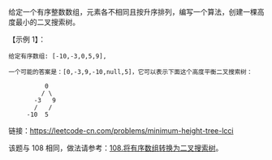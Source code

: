 给定一个有序整数数组，元素各不相同且按升序排列，编写一个算法，创建一棵高度最小的二叉搜索树。

【示例 1】：
```
给定有序数组: [-10,-3,0,5,9],

一个可能的答案是：[0,-3,9,-10,null,5]，它可以表示下面这个高度平衡二叉搜索树：

          0 
         / \ 
       -3   9 
       /   / 
     -10  5 
```

链接：https://leetcode-cn.com/problems/minimum-height-tree-lcci

该题与 108 相同，做法请参考：[108.将有序数组转换为二叉搜索树](https://github.com/clvsit/The-Road-To-Offer/blob/master/%E5%9F%BA%E7%A1%80%E7%AE%97%E6%B3%95/LeetCode/%E6%AF%8F%E6%97%A5/108.%20%E5%B0%86%E6%9C%89%E5%BA%8F%E6%95%B0%E7%BB%84%E8%BD%AC%E6%8D%A2%E4%B8%BA%E4%BA%8C%E5%8F%89%E6%90%9C%E7%B4%A2%E6%A0%91.md)。
